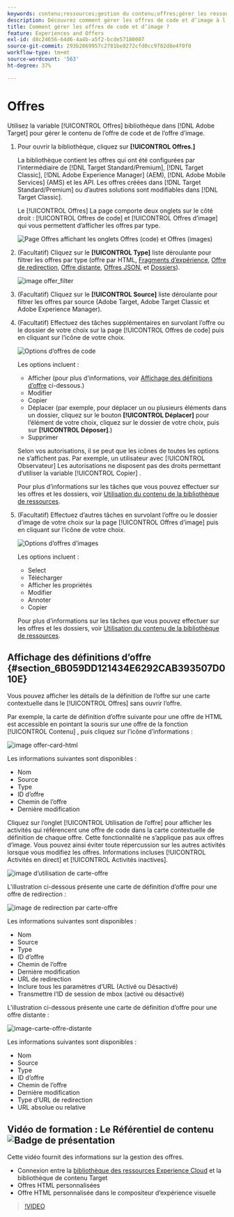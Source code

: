 ```yaml
---
keywords: contenu;ressources;gestion du contenu;offres;gérer les ressources;accès au mode de sélection;mode de sélection
description: Découvrez comment gérer les offres de code et d’image à l’aide de la bibliothèque d’offres dans Adobe Target.
title: Comment gérer les offres de code et d’image ?
feature: Experiences and Offers
exl-id: d8c24656-64d6-4a4b-a5f2-bcde57180007
source-git-commit: 293b2869957c2781be8272cfd0cc9f82d8e4f0f0
workflow-type: tm+mt
source-wordcount: '563'
ht-degree: 37%

---
```


# Offres

Utilisez la variable [!UICONTROL Offres] bibliothèque dans [!DNL Adobe Target] pour gérer le contenu de l’offre de code et de l’offre d’image.

1. Pour ouvrir la bibliothèque, cliquez sur **[!UICONTROL Offres.]**

   La bibliothèque contient les offres qui ont été configurées par l’intermédiaire de [!DNL Target Standard/Premium], [!DNL Target Classic], [!DNL Adobe Experience Manager] (AEM), [!DNL Adobe Mobile Services] (AMS) et les API. Les offres créées dans [!DNL Target Standard/Premium] ou d’autres solutions sont modifiables dans [!DNL Target Classic].

   Le [!UICONTROL Offres] La page comporte deux onglets sur le côté droit : [!UICONTROL Offres de code] et [!UICONTROL Offres d’image] qui vous permettent d’afficher les offres par type.

   ![Page Offres affichant les onglets Offres (code) et Offres (images)](/help/main/c-experiences/c-manage-content/assets/offers-page.png)

1. (Facultatif) Cliquez sur le **[!UICONTROL Type]** liste déroulante pour filtrer les offres par type (offre par HTML, [Fragments d’expérience](/help/main/c-experiences/c-manage-content/aem-experience-fragments.md), [Offre de redirection](/help/main/c-experiences/c-manage-content/offer-redirect.md), [Offre distante](/help/main/c-experiences/c-manage-content/about-remote-offers.md), [Offres JSON](/help/main/c-experiences/c-manage-content/create-json-offer.md), et [Dossiers](/help/main/c-experiences/c-manage-content/create-content-folder.md)).

   ![image offer_filter](assets/offers_filter.png)

1. (Facultatif) Cliquez sur le **[!UICONTROL Source]** liste déroulante pour filtrer les offres par source (Adobe Target, Adobe Target Classic et Adobe Experience Manager).

1. (Facultatif) Effectuez des tâches supplémentaires en survolant l’offre ou le dossier de votre choix sur la page [!UICONTROL Offres de code] puis en cliquant sur l’icône de votre choix.

   ![Options d’offres de code](assets/offer-picker-large.png)

   Les options incluent :

   * Afficher (pour plus d’informations, voir [Affichage des définitions d’offre](#section_6B059DD121434E6292CAB393507D010E) ci-dessous.)
   * Modifier
   * Copier
   * Déplacer (par exemple, pour déplacer un ou plusieurs éléments dans un dossier, cliquez sur le bouton **[!UICONTROL Déplacer]** pour l’élément de votre choix, cliquez sur le dossier de votre choix, puis sur **[!UICONTROL Déposer]**.)
   * Supprimer

   Selon vos autorisations, il se peut que les icônes de toutes les options ne s’affichent pas. Par exemple, un utilisateur avec [!UICONTROL Observateur] Les autorisations ne disposent pas des droits permettant d’utiliser la variable [!UICONTROL Copier] .

   Pour plus d’informations sur les tâches que vous pouvez effectuer sur les offres et les dossiers, voir [Utilisation du contenu de la bibliothèque de ressources](/help/main/c-experiences/c-manage-content/assets-working.md).

1. (Facultatif) Effectuez d’autres tâches en survolant l’offre ou le dossier d’image de votre choix sur la page [!UICONTROL Offres d’image] puis en cliquant sur l’icône de votre choix.

   ![Options d’offres d’images](/help/main/c-experiences/c-manage-content/assets/image-offers-icons.png)

   Les options incluent :

   * Select
   * Télécharger
   * Afficher les propriétés
   * Modifier
   * Annoter
   * Copier

   Pour plus d’informations sur les tâches que vous pouvez effectuer sur les offres et les dossiers, voir [Utilisation du contenu de la bibliothèque de ressources](/help/main/c-experiences/c-manage-content/assets-working.md).

## Affichage des définitions d’offre {#section_6B059DD121434E6292CAB393507D010E}

Vous pouvez afficher les détails de la définition de l’offre sur une carte contextuelle dans le [!UICONTROL Offres] sans ouvrir l’offre.

Par exemple, la carte de définition d’offre suivante pour une offre de HTML est accessible en pointant la souris sur une offre de la fonction [!UICONTROL Contenu] , puis cliquez sur l’icône d’informations :

![image offer-card-html](assets/offer-card-html.png)

Les informations suivantes sont disponibles :

* Nom
* Source
* Type
* ID d’offre
* Chemin de l’offre
* Dernière modification

Cliquez sur l’onglet [!UICONTROL Utilisation de l’offre] pour afficher les activités qui référencent une offre de code dans la carte contextuelle de définition de chaque offre. Cette fonctionnalité ne s’applique pas aux offres d’image. Vous pouvez ainsi éviter toute répercussion sur les autres activités lorsque vous modifiez les offres. Informations incluses [!UICONTROL Activités en direct] et [!UICONTROL Activités inactives].

![image d’utilisation de carte-offre](assets/offer-card-usage.png)

L’illustration ci-dessous présente une carte de définition d’offre pour une offre de redirection :

![image de redirection par carte-offre](assets/offer-card-redirect.png)

Les informations suivantes sont disponibles :

* Nom
* Source
* Type
* ID d’offre
* Chemin de l’offre
* Dernière modification
* URL de redirection
* Inclure tous les paramètres d’URL (Activé ou Désactivé)
* Transmettre l’ID de session de mbox (activé ou désactivé)

L’illustration ci-dessous présente une carte de définition d’offre pour une offre distante :

![image-carte-offre-distante](assets/offer-card-remote.png)

Les informations suivantes sont disponibles :

* Nom
* Source
* Type
* ID d’offre
* Chemin de l’offre
* Dernière modification
* Type d’URL de redirection
* URL absolue ou relative

## Vidéo de formation : Le Référentiel de contenu ![Badge de présentation](/help/main/assets/overview.png)

Cette vidéo fournit des informations sur la gestion des offres.

* Connexion entre la [bibliothèque des ressources Experience Cloud](https://experienceleague.adobe.com/docs/core-services/interface/assets/creative-cloud.html) et la bibliothèque de contenu Target
* Offres HTML personnalisées
* Offre HTML personnalisée dans le compositeur d’expérience visuelle

>[!VIDEO](https://video.tv.adobe.com/v/17387)
